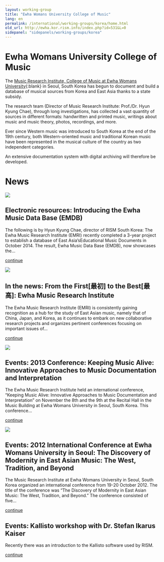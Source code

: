 ```yaml
---
layout: working-group
title: "Ewha Womans University College of Music"
lang: en
permalink: /international/working-groups/korea/home.html
old_url: http://ewha.kor.rism.info/index.php?id=531&L=0
sidepanel: "sidepanels/working-groups/korea"
---
```


# Ewha Womans University College of Music

The [Music Research Institute, College of Music at Ewha Womans University](http://my.ewha.ac.kr/musicieen/){:blank} in Seoul, South Korea has begun to document and build a database of musical sources from Korea and East Asia thanks to a state subsidy.

The research team (Director of Music Research Institute: Prof./Dr. Hyun Kyung Chae), through long investigations, has collected a vast quantity of sources in different formats: handwritten and printed music, writings about music and music theory, photos, recordings, and more.

Ever since Western music was introduced to South Korea at the end of the 19th century, both Western-oriented music and traditional Korean music have been represented in the musical culture of the country as two independent categories.

An extensive documentation system with digital archiving will therefore be developed.

# News

 ![](/resources-old-website/workgroups-images/csm_Datenbank_Korea_51c7869ddb.png)

## Electronic resources: Introducing the Ewha Music Data Base (EMDB)

The following is by Hyun Kyung Chae, director of RISM South Korea: The Ewha Music Research Institute (EMRI) recently completed a 3-year project to establish a database of East Asia’sEducational Music Documents in October 2014. The result, Ewha Music Data Base (EMDB), now showcases the...

[continue](en/home/newsdetails/article/531/introducing-of-the-ewha-music-data-base-emdb.html "Introducing the Ewha Music Data Base (EMDB)")

<!-- -->

 ![](/resources-old-website/workgroups-images/csm_Logo_Suedkorea_03_f7d09a7702.jpg)

## In the news: From the First[最初] to the Best[最高]: Ewha Music Research Institute

The Ewha Music Research Institute (EMRI) is consistently gaining recognition as a hub for the study of East Asian music, namely that of China, Japan, and Korea, as it continues to embark on new collaborative research projects and organizes pertinent conferences focusing on important issues of...

[continue](en/home/newsdetails/article/531/from-the-first-to-the-best-ewha-music-research-institute.html "From the First[最初] to the Best[最高]: Ewha Music Research Institute")

<!-- -->

 ![](/resources-old-website/workgroups-images/csm_Conference_program_01_2c0a870fa2.jpg)

## Events: 2013 Conference: Keeping Music Alive: Innovative Approaches to Music Documentation and Interpretation

The Ewha Music Research Institute held an international conference, “Keeping Music Alive: Innovative Approaches to Music Documentation and Interpretation” on November the 8th and the 9th at the Recital Hall in the Music Building at Ewha Womans University in Seoul, South Korea. This conference...

[continue](en/home/newsdetails/article/531/2013-conference-keeping-music-alive-innovative-approaches-to-music-documentation-and-interpretati.html "2013 Conference: Keeping Music Alive: Innovative Approaches to Music Documentation and Interpretation")

<!-- -->

 ![](/resources-old-website/workgroups-images/csm_poster_9880592d4d.jpg)

## Events: 2012 International Conference at Ewha Womans University in Seoul: The Discovery of Modernity in East Asian Music: The West, Tradition, and Beyond

The Music Research Institute at Ewha Womans University in Seoul, South Korea organized an international conference from 19-20 October 2012. The title of the conference was “The Discovery of Modernity in East Asian Music: The West, Tradition, and Beyond.” The conference consisted of five...

[continue](en/home/newsdetails/article/531/2012-international-conference-at-ewha-womans-university-in-seoul-the-discovery-of-modernity-in-east.html "2012 International Conference at Ewha Womans University in Seoul: The Discovery of Modernity in East Asian Music: The West, Tradition, and Beyond")

<!-- -->

## Events: Kallisto workshop with Dr. Stefan Ikarus Kaiser

Recently there was an introduction to the Kallisto software used by RISM.

[continue](en/home/newsdetails/article/531/kallisto-workshop-with-dr-stefan-ikarus-kaiser.html "Kallisto workshop with Dr. Stefan Ikarus Kaiser")

<!-- -->